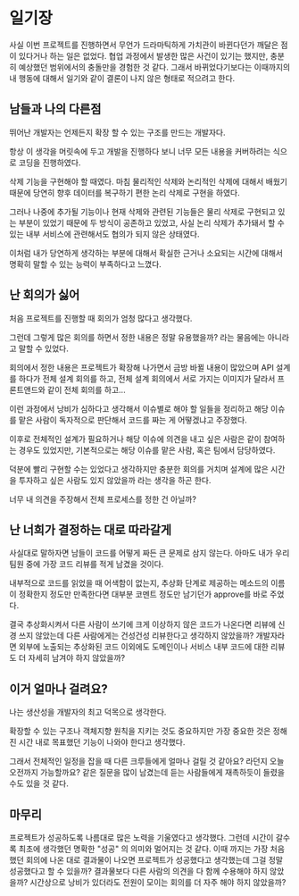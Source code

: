 # 일기장

사실 이번 프로젝트를 진행하면서 무언가 드라마틱하게 가치관이 바뀐다던가 깨달은 점이 있다거나 하는 일은 없었다. 협업 과정에서 발생한 많은 사건이 있기는 했지만, 충분히 예상했던 범위에서의 충돌만을 경험한 것 같다. 그래서 바뀌었다기보다는 이때까지의 내 행동에 대해서 일기와 같이 결론이 나지 않은 형태로 적으려고 한다.

## 남들과 나의 다른점

뛰어난 개발자는 언제든지 확장 할 수 있는 구조를 만드는 개발자다.

항상 이 생각을 머릿속에 두고 개발을 진행하다 보니 너무 모든 내용을 커버하려는 식으로 코딩을 진행하였다.

삭제 기능을 구현해야 할 때였다. 마침 물리적인 삭제와 논리적인 삭제에 대해서 배웠기 때문에 당연히 향후 데이터를 복구하기 편한 논리 삭제로 구현을 하였다.

그러나 나중에 추가될 기능이나 현재 삭제와 관련된 기능들은 물리 삭제로 구현되고 있는 부분이 있었기 때문에 두 방식이 공존하고 있었고, 사실 논리 삭제가 추가돼서 할 수 있는 내부 서비스에 관련해서도 협의가 되지 않은 상태였다.

이처럼 내가 당연하게 생각하는 부분에 대해서 확실한 근거나 소요되는 시간에 대해서 명확히 말할 수 있는 능력이 부족하다고 느꼈다.

## 난 회의가 싫어

처음 프로젝트를 진행할 때 회의가 엄청 많다고 생각했다.

그런데 그렇게 많은 회의를 하면서 정한 내용은 정말 유용했을까? 라는 물음에는 아니라고 말할 수 있었다.

회의에서 정한 내용은 프로젝트가 확장해 나가면서 금방 바뀔 내용이 많았으며 API 설계를 하다가 전체 설계 회의를 하고, 전체 설계 회의에서 서로 가지는 이미지가 달라서 프론트앤드와 같이 전체 회의를 하고...

이런 과정에서 낭비가 심하다고 생각해서 이슈별로 해야 할 일들을 정리하고 해당 이슈를 맡은 사람이 독자적으로 판단해서 코드를 짜는 게 어떻겠냐고 주장했다.

이후로 전체적인 설계가 필요하거나 해당 이슈에 의견을 내고 싶은 사람은 같이 참여하는 경우도 있었지만, 기본적으로는 해당 이슈를 맡은 사람, 혹은 팀에서 담당하였다.

덕분에 빨리 구현할 수는 있었다고 생각하지만 충분한 회의를 거치며 설계에 많은 시간을 투자하고 싶은 사람도 있지 않았을까 라는 생각을 하곤 한다.

너무 내 의견을 주장해서 전체 프로세스를 정한 건 아닐까?

## 난 너희가 결정하는 대로 따라갈게

사실대로 말하자면 남들이 코드를 어떻게 짜든 큰 문제로 삼지 않는다. 아마도 내가 우리 팀원 중에 가장 코드 리뷰를 적게 남겼을 것이다.

내부적으로 코드를 읽었을 때 어색함이 없는지, 추상화 단계로 제공하는 메소드의 이름이 정확한지 정도만 만족한다면 대부분 코멘트 정도만 남기던가 approve를 바로 주었다.

결국 추상화시켜서 다른 사람이 쓰기에 크게 이상하지 않은 코드가 나온다면 리뷰에 신경 쓰지 않았는데 다른 사람에게는 건성건성 리뷰한다고 생각하지 않았을까? 개발자라면 외부에 노출되는 추상화된 코드 이외에도 도메인이나 서비스 내부 코드에 대한 리뷰도 더 자세히 남겨야 하지 않았을까?

## 이거 얼마나 걸려요?

나는 생산성을 개발자의 최고 덕목으로 생각한다.

확장할 수 있는 구조나 객체지향 원칙을 지키는 것도 중요하지만 가장 중요한 것은 정해진 시간 내로 목표했던 기능이 나와야 한다고 생각했다.

그래서 전체적인 일정을 잡을 때 다른 크루들에게 얼마나 걸릴 것 같아요? 라던지 오늘 오전까지 가능할까요? 같은 질문을 많이 남겼는데 듣는 사람들에게 재촉하듯이 들렸을 수도 있을 것 같다.

## 마무리

프로젝트가 성공하도록 나름대로 많은 노력을 기울였다고 생각했다. 그런데 시간이 갈수록 최초에 생각했던 명확한 "성공" 의 의미와 멀어지는 것 같다. 이때 까지는 가장 처음 했던 회의에 나온 대로 결과물이 나오면 프로젝트가 성공했다고 생각했는데 그걸 정말 성공했다고 할 수 있을까? 결과물보다 다른 사람의 의견을 다 함께 수용해야 하지 않았을까? 시간상으로 낭비가 있더라도 전원이 모이는 회의를 더 자주 해야 하지 않았을까?
